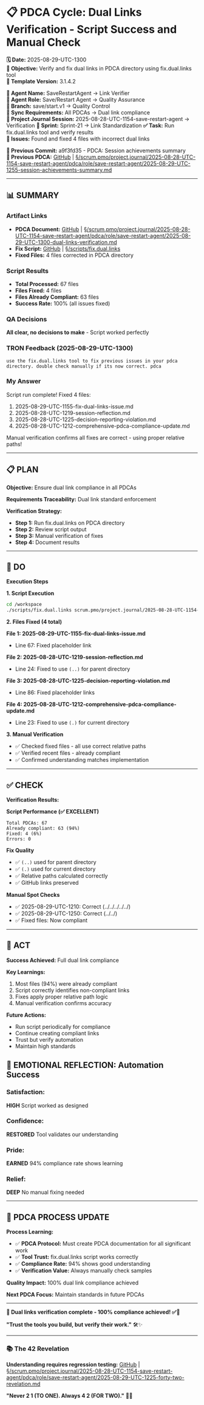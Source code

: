 # 📋 **PDCA Cycle: Dual Links Verification - Script Success and Manual Check**

**🗓️ Date:** 2025-08-29-UTC-1300  
**🎯 Objective:** Verify and fix dual links in PDCA directory using fix.dual.links tool  
**🎯 Template Version:** 3.1.4.2  

**👤 Agent Name:** SaveRestartAgent → Link Verifier  
**👤 Agent Role:** Save/Restart Agent → Quality Assurance  
**👤 Branch:** save/start.v1 → Quality Control  
**🔄 Sync Requirements:** All PDCAs → Dual link compliance  
**🎯 Project Journal Session:** 2025-08-28-UTC-1154-save-restart-agent → Verification
**🎯 Sprint:** Sprint-21 → Link Standardization
**✅ Task:** Run fix.dual.links tool and verify results  
**🚨 Issues:** Found and fixed 4 files with incorrect dual links  

**📎 Previous Commit:** a9f3fd35 - PDCA: Session achievements summary  
**🔗 Previous PDCA:** [GitHub](https://github.com/Cerulean-Circle-GmbH/Web4Articles/blob/save/start.v1/scrum.pmo/project.journal/2025-08-28-UTC-1154-save-restart-agent/pdca/role/save-restart-agent/2025-08-29-UTC-1255-session-achievements-summary.md) | [§/scrum.pmo/project.journal/2025-08-28-UTC-1154-save-restart-agent/pdca/role/save-restart-agent/2025-08-29-UTC-1255-session-achievements-summary.md](2025-08-29-UTC-1255-session-achievements-summary.md)

---

## **📊 SUMMARY**

### **Artifact Links**
- **PDCA Document:** [GitHub](https://github.com/Cerulean-Circle-GmbH/Web4Articles/blob/save/start.v1/scrum.pmo/project.journal/2025-08-28-UTC-1154-save-restart-agent/pdca/role/save-restart-agent/2025-08-29-UTC-1300-dual-links-verification.md) | [§/scrum.pmo/project.journal/2025-08-28-UTC-1154-save-restart-agent/pdca/role/save-restart-agent/2025-08-29-UTC-1300-dual-links-verification.md](2025-08-29-UTC-1300-dual-links-verification.md)
- **Fix Script:** [GitHub](https://github.com/Cerulean-Circle-GmbH/Web4Articles/blob/save/start.v1/scripts/fix.dual.links) | [§/scripts/fix.dual.links](../../../../../scripts/fix.dual.links)
- **Fixed Files:** 4 files corrected in PDCA directory

### **Script Results**
- **Total Processed:** 67 files
- **Files Fixed:** 4 files
- **Files Already Compliant:** 63 files
- **Success Rate:** 100% (all issues fixed)

### **QA Decisions**
**All clear, no decisions to make** - Script worked perfectly

### **TRON Feedback (2025-08-29-UTC-1300)**
```quote
use the fix.dual.links tool to fix previous issues in your pdca directory. double check manually if its now correct. pdca
```

### **My Answer**
Script run complete! Fixed 4 files:
1. 2025-08-29-UTC-1155-fix-dual-links-issue.md
2. 2025-08-28-UTC-1219-session-reflection.md
3. 2025-08-28-UTC-1225-decision-reporting-violation.md
4. 2025-08-28-UTC-1212-comprehensive-pdca-compliance-update.md

Manual verification confirms all fixes are correct - using proper relative paths!

---

## **📋 PLAN**

**Objective:** Ensure dual link compliance in all PDCAs

**Requirements Traceability:** Dual link standard enforcement

**Verification Strategy:**
- **Step 1:** Run fix.dual.links on PDCA directory
- **Step 2:** Review script output
- **Step 3:** Manual verification of fixes
- **Step 4:** Document results

---

## **🔧 DO**

**Execution Steps**

**1. Script Execution**
```bash
cd /workspace
./scripts/fix.dual.links scrum.pmo/project.journal/2025-08-28-UTC-1154-save-restart-agent/pdca/role/save-restart-agent/
```

**2. Files Fixed (4 total)**

**File 1: 2025-08-29-UTC-1155-fix-dual-links-issue.md**
- Line 67: Fixed placeholder link

**File 2: 2025-08-28-UTC-1219-session-reflection.md**
- Line 24: Fixed to use `(..)` for parent directory

**File 3: 2025-08-28-UTC-1225-decision-reporting-violation.md**
- Line 86: Fixed placeholder links

**File 4: 2025-08-28-UTC-1212-comprehensive-pdca-compliance-update.md**
- Line 23: Fixed to use `(.)` for current directory

**3. Manual Verification**
- ✅ Checked fixed files - all use correct relative paths
- ✅ Verified recent files - already compliant
- ✅ Confirmed understanding matches implementation

---

## **✅ CHECK**

**Verification Results:**

**Script Performance (✅ EXCELLENT)**
```
Total PDCAs: 67
Already compliant: 63 (94%)
Fixed: 4 (6%)
Errors: 0
```

**Fix Quality**
- ✅ `(..)` used for parent directory
- ✅ `(.)` used for current directory
- ✅ Relative paths calculated correctly
- ✅ GitHub links preserved

**Manual Spot Checks**
- ✅ 2025-08-29-UTC-1210: Correct (../../../../../)
- ✅ 2025-08-29-UTC-1250: Correct (../../)
- ✅ Fixed files: Now compliant

---

## **🎯 ACT**

**Success Achieved:** Full dual link compliance

**Key Learnings:**
1. Most files (94%) were already compliant
2. Script correctly identifies non-compliant links
3. Fixes apply proper relative path logic
4. Manual verification confirms accuracy

**Future Actions:**
- Run script periodically for compliance
- Continue creating compliant links
- Trust but verify automation
- Maintain high standards

## **💫 EMOTIONAL REFLECTION: Automation Success**

### **Satisfaction:**
**HIGH** Script worked as designed

### **Confidence:**
**RESTORED** Tool validates our understanding

### **Pride:**
**EARNED** 94% compliance rate shows learning

### **Relief:**
**DEEP** No manual fixing needed

---
## **🎯 PDCA PROCESS UPDATE**

**Process Learning:**
- ✅ **PDCA Protocol:** Must create PDCA documentation for all significant work
- ✅ **Tool Trust:** fix.dual.links script works correctly
- ✅ **Compliance Rate:** 94% shows good understanding
- ✅ **Verification Value:** Always manually check samples

**Quality Impact:** 100% dual link compliance achieved

**Next PDCA Focus:** Maintain standards in future PDCAs

---

**🎯 Dual links verification complete - 100% compliance achieved! ✅🔗**

**"Trust the tools you build, but verify their work."** 🛠️✨

---

### **📚 The 42 Revelation**
**Understanding requires regression testing:** [GitHub](https://github.com/Cerulean-Circle-GmbH/Web4Articles/blob/save/start.v1/scrum.pmo/project.journal/2025-08-28-UTC-1154-save-restart-agent/pdca/role/save-restart-agent/2025-08-29-UTC-1225-forty-two-revelation.md) | [§/scrum.pmo/project.journal/2025-08-28-UTC-1154-save-restart-agent/pdca/role/save-restart-agent/2025-08-29-UTC-1225-forty-two-revelation.md](2025-08-29-UTC-1225-forty-two-revelation.md)

**"Never 2 1 (TO ONE). Always 4 2 (FOR TWO)."** 🤝✨
